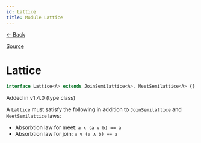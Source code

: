 ```yaml
---
id: Lattice
title: Module Lattice
---
```


[← Back](.)

[Source](https://github.com/gcanti/fp-ts/blob/master/src/Lattice.ts)

# Lattice

```ts
interface Lattice<A> extends JoinSemilattice<A>, MeetSemilattice<A> {}
```

Added in v1.4.0 (type class)

A `Lattice` must satisfy the following in addition to `JoinSemilattice` and `MeetSemilattice` laws:

- Absorbtion law for meet: `a ∧ (a ∨ b) == a`
- Absorbtion law for join: `a ∨ (a ∧ b) == a`

